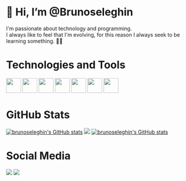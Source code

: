 # 👋 Hi, I’m @Brunoseleghin

<p>I'm passionate about technology and programming.
<br />
I always like to feel that I'm evolving, for this reason I always seek to be learning something. 👨‍💻</p>

# Technologies and Tools
<img src="https://cdn.jsdelivr.net/gh/devicons/devicon/icons/html5/html5-original.svg" width="40" height="40"/> <img src="https://cdn.jsdelivr.net/gh/devicons/devicon/icons/css3/css3-original.svg" width="40" height="40"/> <img src="https://cdn.jsdelivr.net/gh/devicons/devicon/icons/javascript/javascript-original.svg" width="40" height="40"/> <img src="https://cdn.jsdelivr.net/gh/devicons/devicon/icons/typescript/typescript-plain.svg" width="40" height="40"/> <img src="https://cdn.jsdelivr.net/gh/devicons/devicon/icons/react/react-original.svg" width="40" height="40"/> <img src="https://cdn.jsdelivr.net/gh/devicons/devicon/icons/angularjs/angularjs-original.svg" width="40" height="40"/> <img src="https://cdn.jsdelivr.net/gh/devicons/devicon/icons/vscode/vscode-original.svg" width="40" height="40"/>

# GitHub Stats
<a href="https://github.com/brunoseleghin"><img src="https://github-readme-stats-brunoseleghin.vercel.app/api?username=brunoseleghin&show_icons=true&count_private=true&theme=react&include_all_commits=true&hide_border=true" alt="brunoseleghin's GitHub stats" /></a>
<a href="https://github.com/brunoseleghin"><img src="https://github-readme-stats-brunoseleghin.vercel.app/?user=brunoseleghin&show_icons=true&count_private=true&theme=react&include_all_commits=true&hide_border=true" /></a>
<a href="https://github.com/brunoseleghin"><img src="https://github-readme-stats-brunoseleghin.vercel.app/api/top-langs/?username=brunoseleghin&layout=compact&theme=react&hide_border=true" alt="brunoseleghin's GitHub stats" /></a>

# Social Media
<a href="https://instagram.com/brunoseleghin" target="_blank"><img src="https://img.shields.io/badge/-Instagram-%23E4405F?style=for-the-badge&logo=instagram&logoColor=white" target="_blank"></a> <a href="https://www.linkedin.com/in/brunoseleghin" target="_blank"><img src="https://img.shields.io/badge/-LinkedIn-%230077B5?style=for-the-badge&logo=linkedin&logoColor=white" target="_blank"></a>
